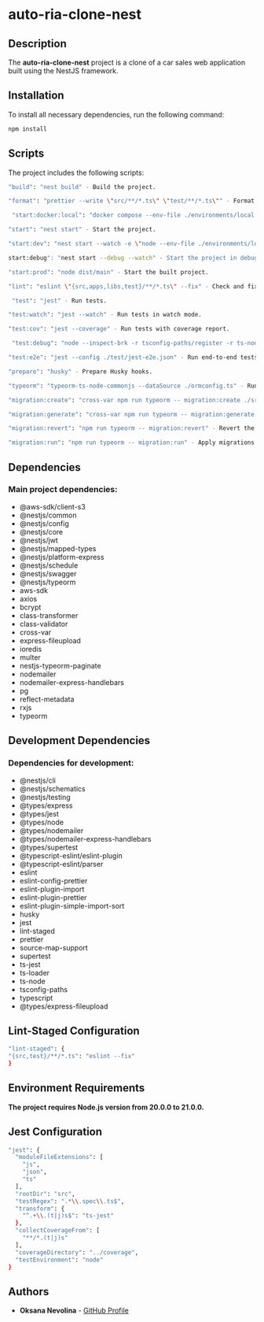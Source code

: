 # auto-ria-clone-nest

## Description

The **auto-ria-clone-nest** project is a clone of a car sales web application built using the NestJS framework.

## Installation

To install all necessary dependencies, run the following command:

```bash
npm install
```
## Scripts
The project includes the following scripts:
```bash
"build": "nest build" - Build the project.
```
```bash
"format": "prettier --write \"src/**/*.ts\" \"test/**/*.ts\"" - Format code using Prettier.
```
```bash
 "start:docker:local": "docker compose --env-file ./environments/local.env -f ./docker-compose-local.yaml up --build" - Start in Docker with local settings.
 ```
```bash
"start": "nest start" - Start the project.
```
```bash
"start:dev": "nest start --watch -e \"node --env-file ./environments/local.env\"" - Start the project in development mode.
```
```bash
start:debug": "nest start --debug --watch" - Start the project in debug mode.
```
```bash
"start:prod": "node dist/main" - Start the built project.
```
```bash
"lint": "eslint \"{src,apps,libs,test}/**/*.ts\" --fix" - Check and fix code style using ESLint.
```
```bash
 "test": "jest" - Run tests.
 ```
```bash
"test:watch": "jest --watch" - Run tests in watch mode.
```
```bash
"test:cov": "jest --coverage" - Run tests with coverage report.
```
```bash
 "test:debug": "node --inspect-brk -r tsconfig-paths/register -r ts-node/register node_modules/.bin/jest --runInBand" - Debug tests.
 ```
```bash
"test:e2e": "jest --config ./test/jest-e2e.json" - Run end-to-end tests.
```
```bash
"prepare": "husky" - Prepare Husky hooks.
```
```bash
"typeorm": "typeorm-ts-node-commonjs --dataSource ./ormconfig.ts" - Run TypeORM commands.
```
```bash
"migration:create": "cross-var npm run typeorm -- migration:create ./src/database/migrations/$npm_config_name" - Create a new migration.
```
```bash
"migration:generate": "cross-var npm run typeorm -- migration:generate ./src/database/migrations/$npm_config_name" - Generate a migration based on changes in entities.
```
```bash
"migration:revert": "npm run typeorm -- migration:revert" - Revert the last migration.
```
```bash
"migration:run": "npm run typeorm -- migration:run" - Apply migrations.
```
## Dependencies
### Main project dependencies:

- @aws-sdk/client-s3
- @nestjs/common
- @nestjs/config
- @nestjs/core
- @nestjs/jwt
- @nestjs/mapped-types
- @nestjs/platform-express
- @nestjs/schedule
- @nestjs/swagger
- @nestjs/typeorm
- aws-sdk
- axios
- bcrypt
- class-transformer
- class-validator
- cross-var
- express-fileupload
- ioredis
- multer
- nestjs-typeorm-paginate
- nodemailer
- nodemailer-express-handlebars
- pg
- reflect-metadata
- rxjs
- typeorm
## Development Dependencies
### Dependencies for development:

- @nestjs/cli
- @nestjs/schematics
- @nestjs/testing
- @types/express
- @types/jest
- @types/node
- @types/nodemailer
- @types/nodemailer-express-handlebars
- @types/supertest
- @typescript-eslint/eslint-plugin
- @typescript-eslint/parser
- eslint
- eslint-config-prettier
- eslint-plugin-import
- eslint-plugin-prettier
- eslint-plugin-simple-import-sort
- husky
- jest
- lint-staged
- prettier
- source-map-support
- supertest
- ts-jest
- ts-loader
- ts-node
- tsconfig-paths
- typescript
- @types/express-fileupload

## Lint-Staged Configuration
```bash
"lint-staged": {
"{src,test}/**/*.ts": "eslint --fix"
}
```

## Environment Requirements
**The project requires Node.js version from 20.0.0 to 21.0.0.**

## Jest Configuration
```bash
"jest": {
  "moduleFileExtensions": [
    "js",
    "json",
    "ts"
  ],
  "rootDir": "src",
  "testRegex": ".*\\.spec\\.ts$",
  "transform": {
    "^.+\\.(t|j)s$": "ts-jest"
  },
  "collectCoverageFrom": [
    "**/*.(t|j)s"
  ],
  "coverageDirectory": "../coverage",
  "testEnvironment": "node"
}

```
## Authors
- **Oksana Nevolina** - [GitHub Profile](https://github.com/OksanaNevolina)